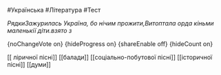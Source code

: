 #Українська #Література #Тест

*РядкиЗажурилась Україна, бо нічим прожити,Витоптала орда кіньми маленькії діти.взято з*

{noChangeVote on}
{hideProgress on}
{shareEnable off}
{hideCount on}

[[ ліричної пісні]]
[[балади]]
[[соціально-побутової пісні]]
[[історичної пісні]]
[[думи]]
